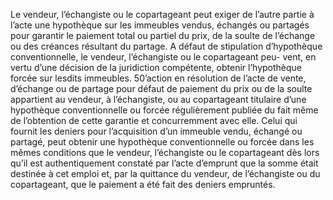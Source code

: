 Le vendeur, l’échangiste ou le copartageant peut exiger de l’autre partie à l’acte une
hypothèque sur les immeubles vendus, échangés ou partagés pour garantir le paiement total
ou partiel du prix, de la soulte de l’échange ou des créances résultant du partage. A défaut de
stipulation d’hypothèque conventionnelle, le vendeur, l’échangiste ou le copartageant peu-
vent, en vertu d’une décision de la juridiction compétente, obtenir l’hypothèque forcée sur
lesdits immeubles.
50’action en résolution de l’acte de vente, d’échange ou de partage pour défaut de paiement du
prix ou de la soulte appartient au vendeur, à l’échangiste, ou au copartageant titulaire d’une
hypothèque conventionnelle ou forcée régulièrement publiée du fait même de l’obtention de
cette garantie et concurremment avec elle.
Celui qui fournit les deniers pour l’acquisition d’un immeuble vendu, échangé ou partagé,
peut obtenir une hypothèque conventionnelle ou forcée dans les mêmes conditions que le
vendeur, l’échangiste ou le copartageant dès lors qu’il est authentiquement constaté par l’acte
d’emprunt que la somme était destinée à cet emploi et, par la quittance du vendeur, de
l’échangiste ou du copartageant, que le paiement a été fait des deniers empruntés.